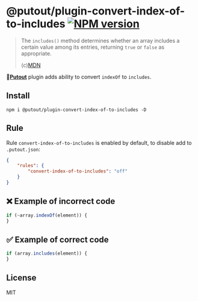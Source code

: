 # @putout/plugin-convert-index-of-to-includes [![NPM version][NPMIMGURL]][NPMURL]

[NPMIMGURL]: https://img.shields.io/npm/v/@putout/plugin-convert-index-of-to-includes.svg?style=flat&longCache=true
[NPMURL]: https://npmjs.org/package/@putout/plugin-convert-index-of-to-includes "npm"

> The `includes()` method determines whether an array includes a certain value among its entries, returning `true` or `false` as appropriate.
>
> (c)[MDN](https://developer.mozilla.org/en-US/docs/Web/JavaScript/Reference/Global_Objects/Array/includes)

🐊[**Putout**](https://github.com/coderaiser/putout) plugin adds ability to convert `indexOf` to `includes`.

## Install

```
npm i @putout/plugin-convert-index-of-to-includes -D
```

## Rule

Rule `convert-index-of-to-includes` is enabled by default, to disable add to `.putout.json`:

```json
{
    "rules": {
        "convert-index-of-to-includes": "off"
    }
}
```

## ❌ Example of incorrect code

```js
if (~array.indexOf(element)) {
}
```

## ✅ Example of correct code

```js
if (array.includes(element)) {
}
```

## License

MIT
